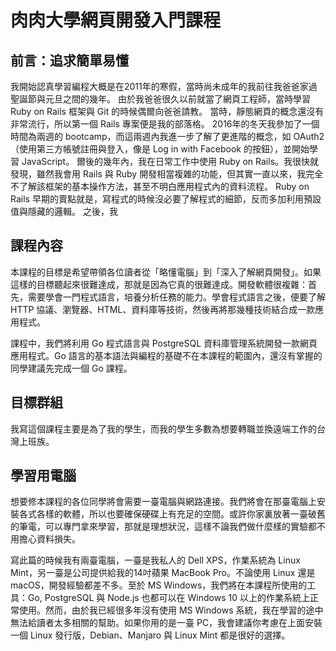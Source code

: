 # 肉肉大學網頁開發入門課程

## 前言：追求簡單易懂

我開始認真學習編程大概是在2011年的寒假，當時尚未成年的我前往我爸爸家過聖誕節與元旦之間的幾年。
由於我爸爸很久以前就當了網頁工程師，當時學習 Ruby on Rails 框架與 Git 的時候偶爾向爸爸請教。
當時，靜態網頁的概念還沒有非常流行，所以第一個 Rails 專案便是我的部落格。
2016年的冬天我參加了一個時間為兩週的 bootcamp，而這兩週內我進一步了解了更進階的概念，如 OAuth2（使用第三方帳號註冊與登入，像是 Log in with Facebook 的按鈕），並開始學習 JavaScript。
爾後的幾年內，我在日常工作中使用 Ruby on Rails。我很快就發現，雖然我會用 Rails 與 Ruby 開發相當複雜的功能，但其實一直以來，我完全不了解該框架的基本操作方法，甚至不明白應用程式內的資料流程。
Ruby on Rails 早期的賣點就是，寫程式的時候沒必要了解程式的細節，反而多加利用預設值與隱藏的邏輯。
之後，我

## 課程內容

本課程的目標是希望帶領各位讀者從「略懂電腦」到「深入了解網頁開發」。如果這樣的目標聽起來很難達成，那就是因為它真的很難達成。開發軟體很複雜：首先，需要學會一門程式語言，培養分析任務的能力。學會程式語言之後，便要了解 HTTP 協議、瀏覽器、HTML、資料庫等技術，然後再將那幾種技術結合成一款應用程式。

課程中，我們將利用 Go 程式語言與 PostgreSQL 資料庫管理系統開發一款網頁應用程式。Go 語言的基本語法與編程的基礎不在本課程的範圍內，還沒有掌握的同學建議先完成一個 Go 課程。

## 目標群組

我寫這個課程主要是為了我的學生，而我的學生多數為想要轉職並換遠端工作的台灣上班族。

## 學習用電腦

想要修本課程的各位同學將會需要一臺電腦與網路連接。我們將會在那臺電腦上安裝各式各樣的軟體，所以也要確保硬碟上有充足的空間。或許你家裏放著一臺破舊的筆電，可以專門拿來學習，那就是理想狀況，這樣不論我們做什麼樣的實驗都不用擔心資料損失。

寫此篇的時候我有兩臺電腦，一臺是我私人的 Dell XPS，作業系統為 Linux Mint，另一臺是公司提供給我的14吋蘋果 MacBook Pro。不論使用 Linux 還是 macOS，開發經驗都差不多。至於 MS Windows，我們將在本課程所使用的工具：Go, PostgreSQL 與 Node.js 也都可以在 Windows 10 以上的作業系統上正常使用。然而，由於我已經很多年沒有使用 MS Windows 系統，我在學習的途中無法給讀者太多相關的幫助。如果你用的是一臺 PC，我會建議你考慮在上面安裝一個 Linux 發行版，Debian、Manjaro 與 Linux Mint 都是很好的選擇。

